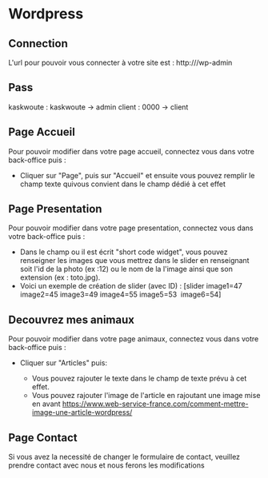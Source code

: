 # Wordpress

Connection
-
L'url pour pouvoir vous connecter à votre site est : http://<siteurl>/wp-admin

Pass
-
kaskwoute : kaskwoute -> admin
client : 0000 -> client

Page Accueil 
-
Pour pouvoir modifier dans votre page accueil, connectez vous dans votre back-office puis :

  - Cliquer sur "Page", puis sur "Accueil" et ensuite vous pouvez remplir le champ texte quivous convient dans le champ dédié à cet effet

Page Presentation
-
Pour pouvoir modifier dans votre page presentation, connectez vous dans votre back-office puis :

  - Dans le champ ou il est écrit "short code widget", vous pouvez renseigner les images que vous mettrez dans le slider en renseignant soit l'id de la photo (ex :12) ou le nom de la l'image ainsi que son extension (ex : toto.jpg).
  - Voici un exemple de création de slider (avec ID) :
    [slider image1=47 image2=45 image3=49 image4=55 image5=53  image6=54]

Decouvrez mes animaux
-
Pour pouvoir modifier dans votre page animaux, connectez vous dans votre back-office puis :

  - Cliquer sur "Articles" puis: 
    
      - Vous pouvez rajouter le texte dans le champ de texte prévu à cet effet.
      - Vous pouvez rajouter l'image de l'article en rajoutant une image mise en avant
      https://www.web-service-france.com/comment-mettre-image-une-article-wordpress/


Page Contact
-
Si vous avez la necessité de changer le formulaire de contact, veuillez prendre contact avec nous et nous ferons les modifications
